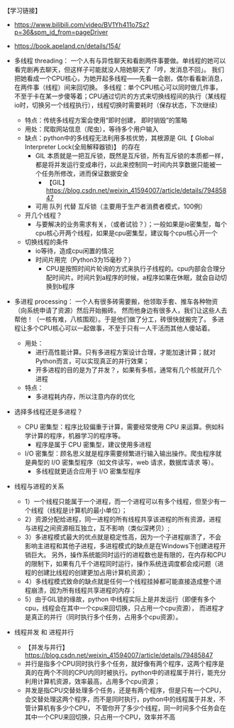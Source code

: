 【学习链接】
- https://www.bilibili.com/video/BV1Yh411o7Sz?p=36&spm_id_from=pageDriver
- https://book.apeland.cn/details/154/


- 多线程 threading： 一个人有与异性聊天和看剧两件事要做。单线程的她可以看完剧再去聊天，但这样子可能就没人陪她聊天了「哼，发消息不回」。
我们把她看成一个CPU核心，为她开起多线程——先看一会剧，偶尔看看新消息，在两件事（线程）间来回切换。
多线程：单个CPU核心可以同时做几件事，不至于卡在某一步傻等着；CPU通过切片的方式来切换线程间的执行（某线程io时，切换另一个线程执行），线程切换时需要耗时（保存状态，下次继续）
    - 特点：传统多线程方案会使用“即时创建， 即时销毁”的策略
    - 用处：爬取网站信息（爬虫），等待多个用户输入
    - 缺点：python中的多线程无法利用多核优势，其根源是 GIL【 Global Interpreter Lock(全局解释器锁)】 的存在
        - GIL 本质就是一把互斥锁，既然是互斥锁，所有互斥锁的本质都一样，都是将并发运行变成串行，以此来控制同一时间内共享数据只能被一个任务所修改，进而保证数据安全
            - 【GIL】https://blog.csdn.net/weixin_41594007/article/details/79485847
        - 可用 队列 代替 互斥锁（主要用于生产者消费者模式，100例）
    - 开几个线程？
        - 与要解决的业务需求有关，（或者试验？）；一般如果是io密集型，每个cpu核心开两个线程，如果是cpu密集型，建议每个cpu核心开一个
    - 切换线程的条件
        - io等待，造成cpu闲置的情况
        - 时间片用完（Python3为15毫秒？）
          - CPU是按照时间片轮询的方式来执行子线程的。cpu内部会合理分配时间片。时间片到a程序的时候，a程序如果在休眠，就会自动切换到b程序


- 多进程 processing： 一个人有很多砖需要搬，他领取手套、推车各种物资（向系统申请了资源）然后开始搬砖。
然而他身边有很多人，我们让这些人去帮他！（一核有难，八核围观）。于是他们做了分工，砖很快就搬完了。
多进程让多个CPU核心可以一起做事，不至于只有一人干活而其他人傻站着。
    - 用处：
        - 进行高性能计算。只有多进程方案设计合理，才能加速计算；就对Python而言，可以实现真正的并行效果；
        - 开多进程的目的是为了并发？，如果有多核，通常有几个核就开几个进程
    - 特点：
        - 多进程耗内存，所以注意内存的优化


- 选择多线程还是多进程？
    - CPU 密集型：程序比较偏重于计算，需要经常使用 CPU 来运算。例如科学计算的程序，机器学习的程序等。
        - 程序是属于 CPU 密集型，建议使用多进程
    - I/O 密集型：顾名思义就是程序需要频繁进行输入输出操作。爬虫程序就是典型的 I/O 密集型程序（如文件读写，web 请求，数据库请求 等）。
        - 多线程就更适合应用于 I/O 密集型程序
    
- 线程与进程的关系
    - 1）一个线程只能属于一个进程，而一个进程可以有多个线程，但至少有一个线程（线程是计算机的最小单位）；
    - 2）资源分配给进程，同一进程的所有线程共享该进程的所有资源，进程与进程之间资源相互独立，互不影响（类似深拷贝）;
    - 3）多进程模式最大的优点就是稳定性高，因为一个子进程崩溃了，不会影响主进程和其他子进程，多进程模式的缺点是在Windows下创建进程开销巨大。
         另外，操作系统能同时运行的进程数也是有限的，在内存和CPU的限制下，如果有几千个进程同时运行，操作系统连调度都会成问题（进程的创建比线程的创建更加占用计算机资源）；
    - 4）多线程模式致命的缺点就是任何一个线程挂掉都可能直接造成整个进程崩溃，因为所有线程共享进程的内存；
    - 5）由于GIL锁的缘故，python 中线程实际上是并发运行（即便有多个cpu，线程会在其中一个cpu来回切换，只占用一个cpu资源），
         而进程才是真正的并行（同时执行多个任务，占用多个cpu资源）。
    
- 线程并发 和 进程并行
    - 【并发与并行】https://blog.csdn.net/weixin_41594007/article/details/79485847
    - 并行是指多个CPU同时执行多个任务，就好像有两个程序，这两个程序是真的在两个不同的CPU内同时被执行。python中的进程属于并行，能充分利用计算机资源，效率最高，占用多个cpu资源；
    - 并发是指CPU交替处理多个任务，还是有两个程序，但是只有一个CPU，会交替处理这两个程序，而不是同时执行，python中的线程属于并发，不管计算机有多少个CPU，
      不管你开了多少个线程，同一时间多个任务会在其中一个CPU来回切换，只占用一个CPU，效率并不高